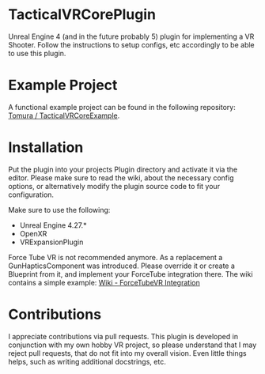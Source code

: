 # TacticalVRCorePlugin
Unreal Engine 4 (and in the future probably 5) plugin for implementing a VR Shooter. Follow the instructions to setup configs, etc accordingly to be able to use this plugin.

# Example Project
A functional example project can be found in the following repository: [Tomura / TacticalVRCoreExample](https://github.com/Tomura/TacticalVRCoreExample).

# Installation
Put the plugin into your projects Plugin directory and activate it via the editor. Please make sure to read the wiki, about the necessary config options, or alternatively modify the plugin source code to fit your configuration.

Make sure to use the following:
- Unreal Engine 4.27.*
- OpenXR
- VRExpansionPlugin

Force Tube VR is not recommended anymore. As a replacement a GunHapticsComponent was introduced. Please override it or create a Blueprint from it, and implement your ForceTube integration there.
The wiki contains a simple example: [Wiki - ForceTubeVR Integration](https://github.com/Tomura/TacticalVRCorePlugin/wiki/ForceTubeVR-Integration)

# Contributions
I appreciate contributions via pull requests. This plugin is developed in conjunction with my own hobby VR project, so please understand that I may reject pull requests, that do not fit into my overall vision. Even little things helps, such as writing additional docstrings, etc.

